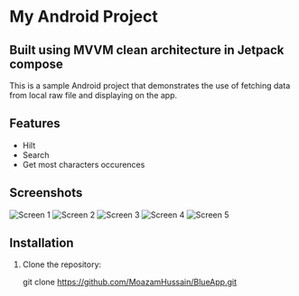 # My Android Project

## Built using MVVM clean architecture in Jetpack compose

This is a sample Android project that demonstrates the use of fetching data from local raw file and displaying on the app.

## Features

- Hilt
- Search
- Get most characters occurences

## Screenshots

![Screen 1](assets/s1.jpg)
![Screen 2](assets/s2.jpg)
![Screen 3](assets/s3.jpg)
![Screen 4](assets/sb1.jpg)
![Screen 5](assets/sb2.jpg)

## Installation

1. Clone the repository:
   
   git clone https://github.com/MoazamHussain/BlueApp.git
